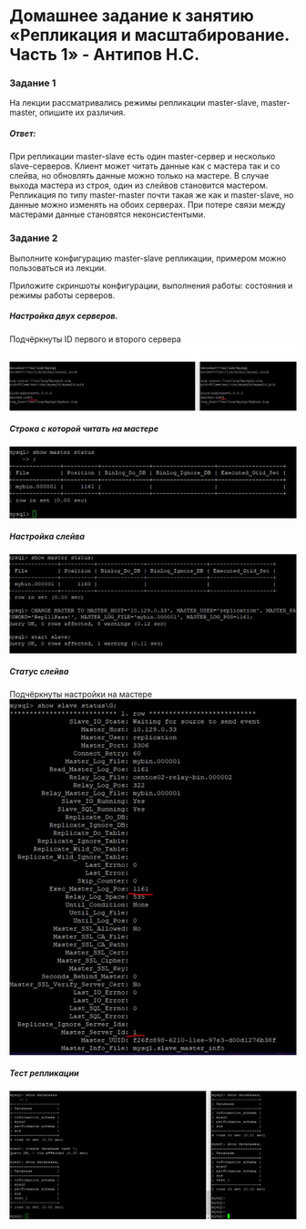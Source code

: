 # Домашнее задание к занятию «Репликация и масштабирование. Часть 1» - Антипов Н.С.

### Задание 1
На лекции рассматривались режимы репликации master-slave, master-master, опишите их различия.

##### Ответ:
При репликации master-slave есть один master-сервер и несколько slave-серверов. Клиент может читать данные как с мастера так и со слейва, но обновлять данные можно только на мастере. В случае выхода мастера из строя, один из слейвов становится мастером. Репликация по типу master-master почти такая же как и master-slave, но данные можно изменять на обоих серверах. При потере связи между мастерами данные становятся неконсистентыми.

### Задание 2
Выполните конфигурацию master-slave репликации, примером можно пользоваться из лекции.

Приложите скриншоты конфигурации, выполнения работы: состояния и режимы работы серверов.

##### Настройка двух серверов.
Подчёркнуты ID первого и второго сервера   
![2.1](https://github.com/NikolayAntipov/DB_12-06/blob/main/img/2.1.JPG)   

##### Строка с которой читать на мастере
![2.2](https://github.com/NikolayAntipov/DB_12-06/blob/main/img/2.2.JPG)

##### Настройка слейва
![2.3](https://github.com/NikolayAntipov/DB_12-06/blob/main/img/2.3.JPG)    

##### Статус слейва
Подчёркнуты настройки на мастере    
![2.4](https://github.com/NikolayAntipov/DB_12-06/blob/main/img/2.4.JPG)

##### Тест репликации
![2.5](https://github.com/NikolayAntipov/DB_12-06/blob/main/img/2.5.JPG)   

